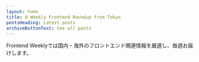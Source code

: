 ```yaml
---
layout: home
title: A Weekly Frontend Roundup from Tokyo
postsHeading: Latest posts
archiveButtonText: See all posts
---
```


Frontend Weeklyでは国内・海外のフロントエンド関連情報を厳選し、毎週お届けします。
